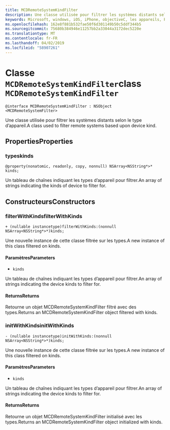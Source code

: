 ```yaml
---
title: MCDRemoteSystemKindFilter
description: Une classe utilisée pour filtrer les systèmes distants selon le type d’appareil.
keywords: Microsoft, windows, iOS, iPhone, objectiveC, les appareils, Project Rome connectés
ms.openlocfilehash: 162e8f881b532fae50f6d301149b50c5ddf344b5
ms.sourcegitcommit: 75680b384946e11257bb2a33044a3172dec5220e
ms.translationtype: MT
ms.contentlocale: fr-FR
ms.lasthandoff: 04/02/2019
ms.locfileid: "58907261"
---
```

# <a name="class-mcdremotesystemkindfilter"></a><span data-ttu-id="b2092-104">Classe `MCDRemoteSystemKindFilter`</span><span class="sxs-lookup"><span data-stu-id="b2092-104">class `MCDRemoteSystemKindFilter`</span></span> 

```
@interface MCDRemoteSystemKindFilter : NSObject <MCDRemoteSystemFilter>
```  

<span data-ttu-id="b2092-105">Une classe utilisée pour filtrer les systèmes distants selon le type d’appareil.</span><span class="sxs-lookup"><span data-stu-id="b2092-105">A class used to filter remote systems based upon device kind.</span></span>

## <a name="properties"></a><span data-ttu-id="b2092-106">Properties</span><span class="sxs-lookup"><span data-stu-id="b2092-106">Properties</span></span>

### <a name="kinds"></a><span data-ttu-id="b2092-107">types</span><span class="sxs-lookup"><span data-stu-id="b2092-107">kinds</span></span>
`@property(nonatomic, readonly, copy, nonnull) NSArray<NSString*>* kinds;`

<span data-ttu-id="b2092-108">Un tableau de chaînes indiquant les types d’appareil pour filtrer.</span><span class="sxs-lookup"><span data-stu-id="b2092-108">An array of strings indicating the kinds of device to filter for.</span></span>

## <a name="constructors"></a><span data-ttu-id="b2092-109">Constructeurs</span><span class="sxs-lookup"><span data-stu-id="b2092-109">Constructors</span></span>

### <a name="filterwithkinds"></a><span data-ttu-id="b2092-110">filterWithKinds</span><span class="sxs-lookup"><span data-stu-id="b2092-110">filterWithKinds</span></span>
`+ (nullable instancetype)filterWithKinds:(nonnull NSArray<NSString*>*)kinds;`

<span data-ttu-id="b2092-111">Une nouvelle instance de cette classe filtrée sur les types.</span><span class="sxs-lookup"><span data-stu-id="b2092-111">A new instance of this class filtered on kinds.</span></span>

#### <a name="parameters"></a><span data-ttu-id="b2092-112">Paramètres</span><span class="sxs-lookup"><span data-stu-id="b2092-112">Parameters</span></span> 
* `kinds`

 <span data-ttu-id="b2092-113">Un tableau de chaînes indiquant les types d’appareil pour filtrer.</span><span class="sxs-lookup"><span data-stu-id="b2092-113">An array of strings indicating the device kinds to filter for.</span></span>

#### <a name="returns"></a><span data-ttu-id="b2092-114">Returns</span><span class="sxs-lookup"><span data-stu-id="b2092-114">Returns</span></span>
<span data-ttu-id="b2092-115">Retourne un objet MCDRemoteSystemKindFilter filtré avec des types.</span><span class="sxs-lookup"><span data-stu-id="b2092-115">Returns an MCDRemoteSystemKindFilter object filtered with kinds.</span></span>

### <a name="initwithkinds"></a><span data-ttu-id="b2092-116">initWithKinds</span><span class="sxs-lookup"><span data-stu-id="b2092-116">initWithKinds</span></span>
`- (nullable instancetype)initWithKinds:(nonnull NSArray<NSString*>*)kinds;`

<span data-ttu-id="b2092-117">Une nouvelle instance de cette classe filtrée sur les types.</span><span class="sxs-lookup"><span data-stu-id="b2092-117">A new instance of this class filtered on kinds.</span></span>

#### <a name="parameters"></a><span data-ttu-id="b2092-118">Paramètres</span><span class="sxs-lookup"><span data-stu-id="b2092-118">Parameters</span></span> 
* `kinds` 

<span data-ttu-id="b2092-119">Un tableau de chaînes indiquant les types d’appareil pour filtrer.</span><span class="sxs-lookup"><span data-stu-id="b2092-119">An array of strings indicating the device kinds to filter for.</span></span>

#### <a name="returns"></a><span data-ttu-id="b2092-120">Returns</span><span class="sxs-lookup"><span data-stu-id="b2092-120">Returns</span></span>
<span data-ttu-id="b2092-121">Retourne un objet MCDRemoteSystemKindFilter initialisé avec les types.</span><span class="sxs-lookup"><span data-stu-id="b2092-121">Returns an MCDRemoteSystemKindFilter object initialized with kinds.</span></span>
